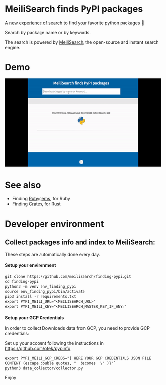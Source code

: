 # MeiliSearch finds PyPI packages

A [new experience of search](https://pypi.meilisearch.com/) to find your favorite python packages 🎉

Search by package name or by keywords.

The search is powered by [MeiliSearch](https://github.com/meilisearch/MeiliSearch), the open-source and instant search engine.

# Demo

[![Finding PyPI demo gif](docs/img/demo-pypi-meili.gif)](https://meilisearch.github.io/finding-pypi)

# See also

- Finding [Rubygems](https://rubygems.meilisearch.com/), for Ruby
- Finding [Crates](https://crates.meilisearch.com/), for Rust

# Developer environment

## Collect packages info and index to MeiliSearch:

These steps are automatically done every day.

#### Setup your environment

```
git clone https://github.com/meilisearch/finding-pypi.git
cd finding-pypi
python3 -m venv env_finding_pypi
source env_finding_pypi/bin/activate
pip3 install -r requirements.txt
export PYPI_MEILI_URL="<MEILISEARCH_URL>"
export PYPI_MEILI_KEY="<MEILISEARCH_MASTER_KEY_IF_ANY>"
```

#### Setup your GCP Credentials

In order to collect Downloads data from GCP, you need to provide GCP credentials:

Set up your account following the instructions in https://github.com/ofek/pypinfo

```
export PYPI_MEILI_GCP_CREDS="{ HERE YOUR GCP CREDENTIALS JSON FILE CONTENT (escape double quotes, "  becomes  \" )}"`
python3 data_collector/collector.py
```

Enjoy
